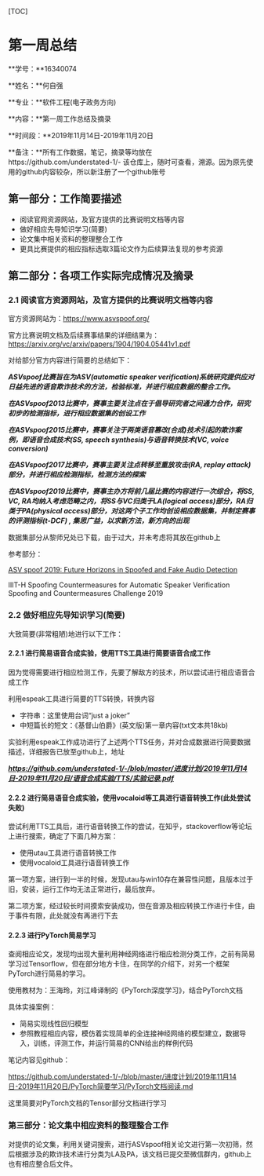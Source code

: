 [TOC]



# 第一周总结

**学号：**16340074

**姓名：**何自强

**专业：**软件工程(电子政务方向)

**内容：**第一周工作总结及摘录

**时间段：**2019年11月14日-2019年11月20日

**备注：**所有工作数据，笔记，摘录等均放在https://github.com/understated-1/- 该仓库上，随时可查看，溯源。因为原先使用的github内容较杂，所以新注册了一个github账号



## 第一部分：工作简要描述

- 阅读官网资源网站，及官方提供的比赛说明文档等内容
- 做好相应先导知识学习(简要)
- 论文集中相关资料的整理整合工作
- 更具比赛提供的相应指标选取3篇论文作为后续算法复现的参考资源



## 第二部分：各项工作实际完成情况及摘录

### 2.1 阅读官方资源网站，及官方提供的比赛说明文档等内容

官方资源网站为：https://www.asvspoof.org/

官方比赛说明文档及后续赛事结果的详细结果为：https://arxiv.org/vc/arxiv/papers/1904/1904.05441v1.pdf

对给部分官方内容进行简要的总结如下：

***ASVspoof比赛旨在为ASV(automatic speaker verification)系统研究提供应对日益先进的语音欺诈技术的方法，检验标准，并进行相应数据的整合工作。***

***在ASVspoof2013比赛中，赛事主要关注点在于倡导研究者之间通力合作，研究初步的检测指标，进行相应数据集的创设工作***

***在ASVspoof2015比赛中，赛事关注于两类语音篡改(合成)技术引起的欺诈案例，即语音合成技术(SS, speech synthesis)与语音转换技术(VC, voice conversion)***

***在ASVspoof2017比赛中，赛事主要关注点转移至重放攻击(RA, replay attack)部分，并进行相应检测指标，检测方法的探索***

***在ASVspoof2019比赛中，赛事主办方将前几届比赛的内容进行一次综合，将SS, VC, RA均纳入考虑范畴之内，将SS与VC归类于LA(logical access)部分，RA归类于PA(physical access)部分，对这两个子工作均创设相应数据集，并制定赛事的评测指标(t-DCF) , 集思广益，以求新方法，新方向的出现***

数据集部分从黎师兄处已下载，由于过大，并未考虑将其放在github上

参考部分：

[ASV spoof 2019: Future Horizons in Spoofed and Fake Audio Detection ](https://arxiv.org/vc/arxiv/papers/1904/1904.05441v1.pdf)

IIIT-H Spoofing Countermeasures for Automatic Speaker Verification
Spoofing and Countermeasures Challenge 2019

### 2.2 做好相应先导知识学习(简要)

大致简要(非常粗陋)地进行以下工作：

#### 2.2.1 进行简易语音合成实验，使用TTS工具进行简要语音合成工作

因为觉得需要进行相应检测工作，先要了解敌方的技术，所以尝试进行相应语音合成工作

利用espeak工具进行简要的TTS转换，转换内容

- 字符串：这里使用台词“just a joker”
- 中短篇长的短文：《基督山伯爵》(英文版)第一章内容(txt文本共18kb)

实验利用espeak工作成功进行了上述两个TTS任务，并对合成数据进行简要数据描述，详细报告已放至github上，地址

***https://github.com/understated-1/-/blob/master/进度计划/2019年11月14日-2019年11月20日/语音合成实验/TTS/实验记录.pdf***

#### 2.2.2 进行简易语音合成实验，使用vocaloid等工具进行语音转换工作(此处尝试失败)

尝试利用TTS工具后，进行语音转换工作的尝试，在知乎，stackoverflow等论坛上进行搜索，确定了下面几种方案：

- 使用utau工具进行语音转换工作
- 使用vocaloid工具进行语音转换工作

第一项方案，进行到一半的时候，发现utau与win10存在兼容性问题，且版本过于旧，安装，运行工作均无法正常进行，最后放弃。

第二项方案，经过较长时间摸索安装成功，但在音源及相应转换工作进行卡住，由于事件有限，此处就没有再进行下去



#### 2.2.3 进行PyTorch简易学习

查阅相应论文，发现均出现大量利用神经网络进行相应检测分类工作，之前有简易学习过Tensorflow，但在部分地方卡住，在同学的介绍下，对另一个框架PyTorch进行简易的学习。

使用教材为：王海玲，刘江峰译制的《PyTorch深度学习》，结合PyTorch文档

具体实操案例：

- 简易实现线性回归模型
- 参照教程相应内容，模仿着实现简单的全连接神经网络的模型建立，数据导入，训练，评测工作，并运行简易的CNN给出的样例代码

笔记内容见github：

https://github.com/understated-1/-/blob/master/进度计划/2019年11月14日-2019年11月20日/PyTorch简要学习/PyTorch文档阅读.md

这里简要对PyTorch文档的Tensor部分文档进行学习



### 第三部分：论文集中相应资料的整理整合工作

对提供的论文集，利用关键词搜索，进行ASVspoof相关论文进行第一次初筛，然后根据涉及的欺诈技术进行分类为LA及PA，该文档已提交至微信群内，github上也有相应整合后文件。







